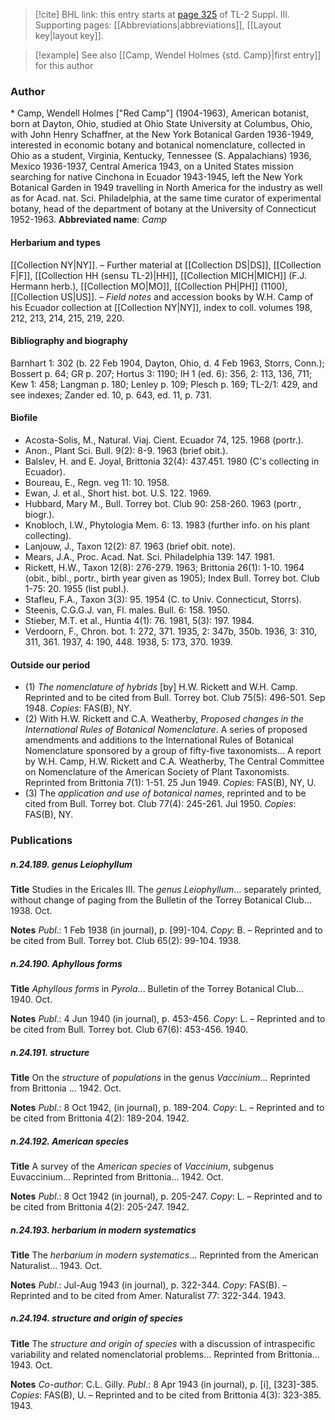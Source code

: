 > [!cite] BHL link: this entry starts at [page 325](https://www.biodiversitylibrary.org/page/33266632) of TL-2 Suppl. III.
> Supporting pages: [[Abbreviations|abbreviations]], [[Layout key|layout key]].

> [!example] See also [[Camp, Wendel Holmes {std. Camp}|first entry]] for this author

### Author

\* Camp, Wendell Holmes \["Red Camp"\] (1904-1963), American botanist, born at Dayton, Ohio, studied at Ohio State University at Columbus, Ohio, with John Henry Schaffner, at the New York Botanical Garden 1936-1949, interested in economic botany and botanical nomenclature, collected in Ohio as a student, Virginia, Kentucky, Tennessee (S. Appalachians) 1936, Mexico 1936-1937, Central America 1943, on a United States mission searching for native Cinchona in Ecuador 1943-1945, left the New York Botanical Garden in 1949 travelling in North America for the industry as well as for Acad. nat. Sci. Philadelphia, at the same time curator of experimental botany, head of the department of botany at the University of Connecticut 1952-1963. 
**Abbreviated name**: *Camp*

#### Herbarium and types

[[Collection NY|NY]]. – Further material at [[Collection DS|DS]], [[Collection F|F]], [[Collection HH (sensu TL-2)|HH]], [[Collection MICH|MICH]] (F.J. Hermann herb.), [[Collection MO|MO]], [[Collection PH|PH]] (1100), [[Collection US|US]]. – *Field notes* and accession books by W.H. Camp of his Ecuador collection at [[Collection NY|NY]], index to coll. volumes 198, 212, 213, 214, 215, 219, 220.

#### Bibliography and biography

Barnhart 1: 302 (b. 22 Feb 1904, Dayton, Ohio, d. 4 Feb 1963, Storrs, Conn.); Bossert p. 64; GR p. 207; Hortus 3: 1190; IH 1 (ed. 6): 356, 2: 113, 136, 711; Kew 1: 458; Langman p. 180; Lenley p. 109; Plesch p. 169; TL-2/1: 429, and see indexes; Zander ed. 10, p. 643, ed. 11, p. 731.

#### Biofile

- Acosta-Solis, M., Natural. Viaj. Cient. Ecuador 74, 125. 1968 (portr.).
- Anon., Plant Sci. Bull. 9(2): 8-9. 1963 (brief obit.).
- Balslev, H. and E. Joyal, Brittonia 32(4): 437.451. 1980 (C's collecting in Ecuador).
- Boureau, E., Regn. veg 11: 10. 1958.
- Ewan, J. et al., Short hist. bot. U.S. 122. 1969.
- Hubbard, Mary M., Bull. Torrey bot. Club 90: 258-260. 1963 (portr., biogr.).
- Knobloch, I.W., Phytologia Mem. 6: 13. 1983 (further info. on his plant collecting).
- Lanjouw, J., Taxon 12(2): 87. 1963 (brief obit. note).
- Mears, J.A., Proc. Acad. Nat. Sci. Philadelphia 139: 147. 1981.
- Rickett, H.W., Taxon 12(8): 276-279. 1963; Brittonia 26(1): 1-10. 1964 (obit., bibl., portr., birth year given as 1905); Index Bull. Torrey bot. Club 1-75: 20. 1955 (list publ.).
- Stafleu, F.A., Taxon 3(3): 95. 1954 (C. to Univ. Connecticut, Storrs).
- Steenis, C.G.G.J. van, Fl. males. Bull. 6: 158. 1950.
- Stieber, M.T. et al., Huntia 4(1): 76. 1981, 5(3): 197. 1984.
- Verdoorn, F., Chron. bot. 1: 272, 371. 1935, 2: 347b, 350b. 1936, 3: 310, 311, 361. 1937, 4: 190, 448. 1938, 5: 173, 370. 1939.

#### Outside our period

- (1) *The nomenclature of hybrids* \[by\] H.W. Rickett and W.H. Camp. Reprinted and to be cited from Bull. Torrey bot. Club 75(5): 496-501. Sep 1948. *Copies*: FAS(B), NY.
- (2) With H.W. Rickett and C.A. Weatherby, *Proposed changes in the International Rules of Botanical Nomenclature*. A series of proposed amendments and additions to the International Rules of Botanical Nomenclature sponsored by a group of fifty-five taxonomists... A report by W.H. Camp, H.W. Rickett and C.A. Weatherby, The Central Committee on Nomenclature of the American Society of Plant Taxonomists. Reprinted from Brittonia 7(1): 1-51. 25 Jun 1949. *Copies*: FAS(B), NY, U.
- (3) The *application and use of botanical names*, reprinted and to be cited from Bull. Torrey bot. Club 77(4): 245-261. Jul 1950. *Copies*: FAS(B), NY.

### Publications

##### n.24.189. genus Leiophyllum

**Title**
Studies in the Ericales III. The *genus Leiophyllum*... separately printed, without change of paging from the Bulletin of the Torrey Botanical Club... 1938. Oct.

**Notes**
*Publ*.: 1 Feb 1938 (in journal), p. \[99\]-104. *Copy*: B. – Reprinted and to be cited from Bull. Torrey bot. Club 65(2): 99-104. 1938.

##### n.24.190. Aphyllous forms

**Title**
*Aphyllous forms* in *Pyrola*... Bulletin of the Torrey Botanical Club... 1940. Oct.

**Notes**
*Publ*.: 4 Jun 1940 (in journal), p. 453-456. *Copy*: L. – Reprinted and to be cited from Bull. Torrey bot. Club 67(6): 453-456. 1940.

##### n.24.191. structure

**Title**
On the *structure* of *populations* in the genus *Vaccinium*... Reprinted from Brittonia ... 1942. Oct.

**Notes**
*Publ*.: 8 Oct 1942, (in journal), p. 189-204. *Copy*: L. – Reprinted and to be cited from Brittonia 4(2): 189-204. 1942.

##### n.24.192. American species

**Title**
A survey of the *American species* of *Vaccinium*, subgenus Euvaccinium... Reprinted from Brittonia... 1942. Oct.

**Notes**
*Publ*.: 8 Oct 1942 (in journal), p. 205-247. *Copy*: L. – Reprinted and to be cited from Brittonia 4(2): 205-247. 1942.

##### n.24.193. herbarium in modern systematics

**Title**
The *herbarium in modern systematics*... Reprinted from the American Naturalist... 1943. Oct.

**Notes**
*Publ*.: Jul-Aug 1943 (in journal), p. 322-344. *Copy*: FAS(B). – Reprinted and to be cited from Amer. Naturalist 77: 322-344. 1943.

##### n.24.194. structure and origin of species

**Title**
The *structure and origin of species* with a discussion of intraspecific variability and related nomenclatorial problems... Reprinted from Brittonia... 1943. Oct.

**Notes**
*Co-author*: C.L. Gilly.
*Publ*.: 8 Apr 1943 (in journal), p. \[i\], \[323\]-385. *Copies*: FAS(B), U. – Reprinted and to be cited from Brittonia 4(3): 323-385. 1943.

